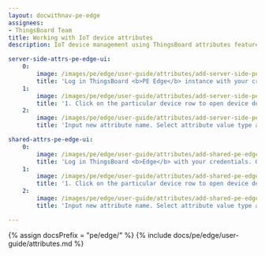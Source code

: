 ```yaml
---
layout: docwithnav-pe-edge
assignees:
- ThingsBoard Team
title: Working with IoT device attributes
description: IoT device management using ThingsBoard attributes feature 

server-side-attrs-pe-edge-ui:
    0:
        image: /images/pe/edge/user-guide/attributes/add-server-side-pe-edge-src.png
        title: 'Log in ThingsBoard <b>PE Edge</b> instance with your credentials. Open <b>"Devices"</b> menu page.'
    1:
        image: /images/pe/edge/user-guide/attributes/add-server-side-pe-edge2-src.png
        title: '1. Click on the particular device row to open device details. Select <b>"Attributes"</b> tab. Choose <b>"Server attributes"</b> Click <b>"+"</b> icon.'
    2:
        image: /images/pe/edge/user-guide/attributes/add-server-side-pe-edge3-src.png
        title: 'Input new attribute name. Select attribute value type and input attribute value.'

shared-attrs-pe-edge-ui:
    0:
        image: /images/pe/edge/user-guide/attributes/add-shared-pe-edge-src.png
        title: 'Log in ThingsBoard <b>Edge</b> with your credentials. Open <b>"Devices"</b> menu page.'
    1:
        image: /images/pe/edge/user-guide/attributes/add-shared-pe-edge2-src.png
        title: '1. Click on the particular device row to open device details. Select <b>"Attributes"</b> tab. Choose <b>"Shared attributes"</b> Click <b>"+"</b> icon.'
    2:
        image: /images/pe/edge/user-guide/attributes/add-shared-pe-edge3-src.png
        title: 'Input new attribute name. Select attribute value type and input attribute value.'

---
```


{% assign docsPrefix = "pe/edge/" %}
{% include docs/pe/edge/user-guide/attributes.md %}